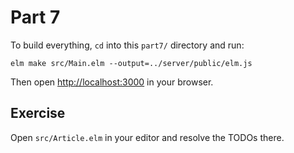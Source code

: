 # Part 7

To build everything, `cd` into this `part7/` directory and run:

```shell
elm make src/Main.elm --output=../server/public/elm.js
```

Then open [http://localhost:3000](http://localhost:3000) in your browser.

## Exercise

Open `src/Article.elm` in your editor and resolve the TODOs there.
